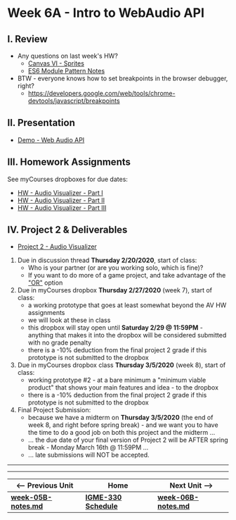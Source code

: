 # Week 6A - Intro to WebAudio API

## I. Review
- Any questions on last week's HW?
  - [Canvas VI - Sprites](https://github.com/tonethar/IGME-330-Master/blob/master/notes/canvas-6.md)
  - [ES6 Module Pattern Notes](https://github.com/tonethar/IGME-330-Master/blob/master/notes/ES-6-module-pattern-2195.md)
- BTW - everyone knows how to set breakpoints in the browser debugger, right?
  - https://developers.google.com/web/tools/chrome-devtools/javascript/breakpoints

## II. Presentation

- [Demo - Web Audio API](https://github.com/tonethar/IGME-330-Master/blob/master/notes/demo-web-audio-1.md)

## III. Homework Assignments

See myCourses dropboxes for due dates:
  - [HW - Audio Visualizer - Part I](https://github.com/tonethar/IGME-330-Master/blob/master/notes/HW-AV-2195-1.md)
  - [HW - Audio Visualizer - Part II](https://github.com/tonethar/IGME-330-Master/blob/master/notes/HW-AV-2195-2.md)
  - [HW - Audio Visualizer - Part III](https://github.com/tonethar/IGME-330-Master/blob/master/notes/HW-AV-2195-3.md)
  
## IV. Project 2 & Deliverables

- [Project 2 - Audio Visualizer](../projects/project-2.md)
1) Due in discussion thread **Thursday 2/20/2020**, start of class:
    - Who is your partner (or are you working solo, which is fine)?
    - If you want to do more of a game project, and take advantage of the ["OR"](../projects/project-2.md#OR) option
2) Due in myCourses dropbox **Thursday 2/27/2020** (week 7), start of class: 
    - a working prototype that goes at least somewhat beyond the AV HW assignments
    - we will look at these in class
    - this dropbox will stay open until **Saturday 2/29 @ 11:59PM** - anything that makes it into the dropbox will be considered submitted with no grade penalty
    - there is a -10% deduction from the final project 2 grade if this prototype is not submitted to the dropbox
3) Due in myCourses dropbox class **Thursday 3/5/2020** (week 8), start of class:
    - working prototype #2 - at a bare minimum a "minimum viable product" that shows your main features and idea - to the dropbox
    - there is a -10% deduction from the final project 2 grade if this prototype is not submitted to the dropbox
4) Final Project Submission:
    - because we have a midterm on **Thursday 3/5/2020** (the end of week 8, and right before spring break) - and we want you to have the time to do a good job on both this project and the midterm ...
    - ... the due date of your final version of Project 2 will be AFTER spring break - Monday March 16th @ 11:59PM ...
    - ... late submissions will NOT be accepted.

<hr><hr>

| <-- Previous Unit | Home | Next Unit -->
| --- | --- | --- 
| [**week-05B-notes.md**](week-05B-notes.md)     |  [**IGME-330 Schedule**](../schedule.md) | [**week-06B-notes.md**](week-06B-notes.md)
